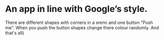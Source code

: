 #  An app in line with Google’s style.

There are different shapes with corners in a srenn and one button "Push me".
When you push the button shapes change there colour randomly.
And that's all)
